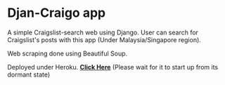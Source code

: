# Djan-Craigo app

A simple Craigslist-search web using Django. User can search for Craigslist's posts with this app (Under Malaysia/Singapore region). 

Web scraping done using Beautiful Soup.

Deployed under Heroku. **[Click Here](https://djan-craigo.herokuapp.com/)** (Please wait for it to start up from its dormant state)
